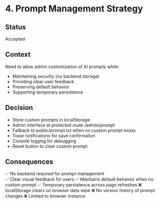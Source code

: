 # 4. Prompt Management Strategy

## Status
Accepted

## Context
Need to allow admin customization of AI prompts while:
- Maintaining security (no backend storage)
- Providing clear user feedback
- Preserving default behavior
- Supporting temporary persistence

## Decision
- Store custom prompts in localStorage
- Admin interface at protected route /admin/prompt
- Fallback to public/prompt.txt when no custom prompt exists
- Toast notifications for save confirmation
- Console logging for debugging
- Reset button to clear custom prompt

## Consequences
✅ No backend required for prompt management  
✅ Clear visual feedback for users
✅ Maintains default behavior when no custom prompt
✅ Temporary persistence across page refreshes
❌ localStorage clears on browser data wipe
❌ No version history of prompt changes
❌ Limited to browser instance
